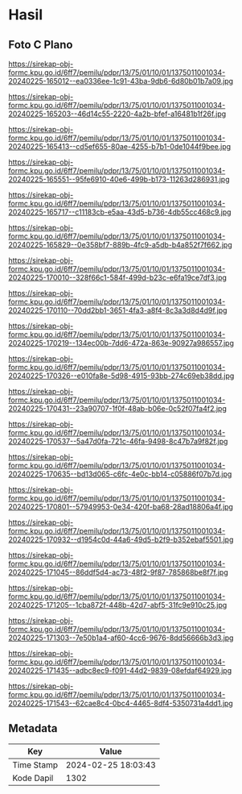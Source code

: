 # Hasil

## Foto C Plano

https://sirekap-obj-formc.kpu.go.id/6ff7/pemilu/pdpr/13/75/01/10/01/1375011001034-20240225-165012--ea0336ee-1c91-43ba-9db6-6d80b01b7a09.jpg

https://sirekap-obj-formc.kpu.go.id/6ff7/pemilu/pdpr/13/75/01/10/01/1375011001034-20240225-165203--46d14c55-2220-4a2b-bfef-a16481b1f26f.jpg

https://sirekap-obj-formc.kpu.go.id/6ff7/pemilu/pdpr/13/75/01/10/01/1375011001034-20240225-165413--cd5ef655-80ae-4255-b7b1-0de1044f9bee.jpg

https://sirekap-obj-formc.kpu.go.id/6ff7/pemilu/pdpr/13/75/01/10/01/1375011001034-20240225-165551--95fe6910-40e6-499b-b173-11263d286931.jpg

https://sirekap-obj-formc.kpu.go.id/6ff7/pemilu/pdpr/13/75/01/10/01/1375011001034-20240225-165717--c11183cb-e5aa-43d5-b736-4db55cc468c9.jpg

https://sirekap-obj-formc.kpu.go.id/6ff7/pemilu/pdpr/13/75/01/10/01/1375011001034-20240225-165829--0e358bf7-889b-4fc9-a5db-b4a852f7f662.jpg

https://sirekap-obj-formc.kpu.go.id/6ff7/pemilu/pdpr/13/75/01/10/01/1375011001034-20240225-170010--328f66c1-584f-499d-b23c-e6fa19ce7df3.jpg

https://sirekap-obj-formc.kpu.go.id/6ff7/pemilu/pdpr/13/75/01/10/01/1375011001034-20240225-170110--70dd2bb1-3651-4fa3-a8f4-8c3a3d8d4d9f.jpg

https://sirekap-obj-formc.kpu.go.id/6ff7/pemilu/pdpr/13/75/01/10/01/1375011001034-20240225-170219--134ec00b-7dd6-472a-863e-90927a986557.jpg

https://sirekap-obj-formc.kpu.go.id/6ff7/pemilu/pdpr/13/75/01/10/01/1375011001034-20240225-170326--e010fa8e-5d98-4915-93bb-274c69eb38dd.jpg

https://sirekap-obj-formc.kpu.go.id/6ff7/pemilu/pdpr/13/75/01/10/01/1375011001034-20240225-170431--23a90707-1f0f-48ab-b06e-0c52f07fa4f2.jpg

https://sirekap-obj-formc.kpu.go.id/6ff7/pemilu/pdpr/13/75/01/10/01/1375011001034-20240225-170537--5a47d0fa-721c-46fa-9498-8c47b7a9f82f.jpg

https://sirekap-obj-formc.kpu.go.id/6ff7/pemilu/pdpr/13/75/01/10/01/1375011001034-20240225-170635--bd13d065-c6fc-4e0c-bb14-c05886f07b7d.jpg

https://sirekap-obj-formc.kpu.go.id/6ff7/pemilu/pdpr/13/75/01/10/01/1375011001034-20240225-170801--57949953-0e34-420f-ba68-28ad18806a4f.jpg

https://sirekap-obj-formc.kpu.go.id/6ff7/pemilu/pdpr/13/75/01/10/01/1375011001034-20240225-170932--d1954c0d-44a6-49d5-b2f9-b352ebaf5501.jpg

https://sirekap-obj-formc.kpu.go.id/6ff7/pemilu/pdpr/13/75/01/10/01/1375011001034-20240225-171045--86ddf5d4-ac73-48f2-9f87-785868be8f7f.jpg

https://sirekap-obj-formc.kpu.go.id/6ff7/pemilu/pdpr/13/75/01/10/01/1375011001034-20240225-171205--1cba872f-448b-42d7-abf5-31fc9e910c25.jpg

https://sirekap-obj-formc.kpu.go.id/6ff7/pemilu/pdpr/13/75/01/10/01/1375011001034-20240225-171303--7e50b1a4-af60-4cc6-9676-8dd56666b3d3.jpg

https://sirekap-obj-formc.kpu.go.id/6ff7/pemilu/pdpr/13/75/01/10/01/1375011001034-20240225-171435--adbc8ec9-f091-44d2-9839-08efdaf64929.jpg

https://sirekap-obj-formc.kpu.go.id/6ff7/pemilu/pdpr/13/75/01/10/01/1375011001034-20240225-171543--62cae8c4-0bc4-4465-8df4-5350731a4dd1.jpg


## Metadata

| Key        | Value               |
| ---------- | ------------------- |
| Time Stamp | 2024-02-25 18:03:43 |
| Kode Dapil | 1302                |



